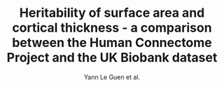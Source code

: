 ---
cat: gaia
subcat: platform
bestof: false
author: Yann Le Guen et al.
title: Heritability of surface area and cortical thickness - a comparison between the Human Connectome Project and the UK Biobank dataset
year: 2019
type: inproceedings
url: https -//ieeexplore.ieee.org/abstract/document/8759539
doi: 10.1109/ISBI.2019.8759539
booktitle: 2019 IEEE 16th International Symposium on Biomedical Imaging (ISBI 2019)
---
